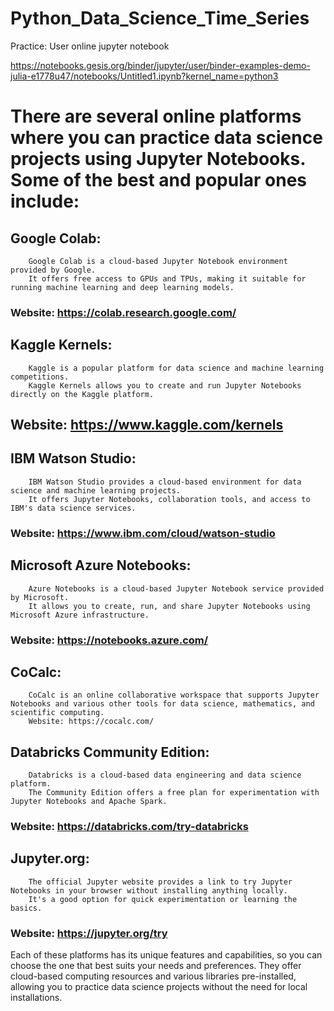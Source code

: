 # Python_Data_Science_Time_Series

Practice: User online jupyter notebook

https://notebooks.gesis.org/binder/jupyter/user/binder-examples-demo-julia-e1778u47/notebooks/Untitled1.ipynb?kernel_name=python3 

# There are several online platforms where you can practice data science projects using Jupyter Notebooks. Some of the best and popular ones include:

  ## Google Colab:
        Google Colab is a cloud-based Jupyter Notebook environment provided by Google.
        It offers free access to GPUs and TPUs, making it suitable for running machine learning and deep learning models.
  ### Website: https://colab.research.google.com/

  ## Kaggle Kernels:
        Kaggle is a popular platform for data science and machine learning competitions.
        Kaggle Kernels allows you to create and run Jupyter Notebooks directly on the Kaggle platform.
  ## Website: https://www.kaggle.com/kernels

 ## IBM Watson Studio:
        IBM Watson Studio provides a cloud-based environment for data science and machine learning projects.
        It offers Jupyter Notebooks, collaboration tools, and access to IBM's data science services.
 ### Website: https://www.ibm.com/cloud/watson-studio

 ## Microsoft Azure Notebooks:
        Azure Notebooks is a cloud-based Jupyter Notebook service provided by Microsoft.
        It allows you to create, run, and share Jupyter Notebooks using Microsoft Azure infrastructure.
  ###    Website: https://notebooks.azure.com/

 ## CoCalc:
        CoCalc is an online collaborative workspace that supports Jupyter Notebooks and various other tools for data science, mathematics, and scientific computing.
        Website: https://cocalc.com/

## Databricks Community Edition:
        Databricks is a cloud-based data engineering and data science platform.
        The Community Edition offers a free plan for experimentation with Jupyter Notebooks and Apache Spark.
  ###      Website: https://databricks.com/try-databricks

## Jupyter.org:
        The official Jupyter website provides a link to try Jupyter Notebooks in your browser without installing anything locally.
        It's a good option for quick experimentation or learning the basics.
   ###     Website: https://jupyter.org/try

Each of these platforms has its unique features and capabilities, so you can choose the one that best suits your needs and preferences. They offer cloud-based computing resources and various libraries pre-installed, allowing you to practice data science projects without the need for local installations.
